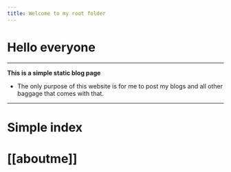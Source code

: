 ```yaml
---
title: Welcome to my root folder
---
```

# Hello everyone
---
**This is a simple static blog page**

- The only purpose of this website is for me to post my blogs and all other baggage that comes with that.
---
# Simple index

# [[aboutme]]











